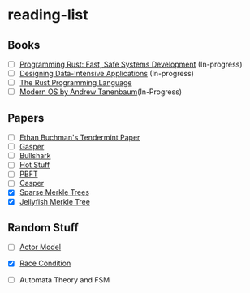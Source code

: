 # reading-list

## Books
- [ ] [Programming Rust: Fast, Safe Systems Development](http://bzz.wallizard.com:8081/share/books/RUST/Programming%20Rust%202nd%20Edition.pdf) (In-progress)
- [ ] [Designing Data-Intensive Applications](https://raw.githubusercontent.com/ms2ag16/Books/master/Designing%20Data-Intensive%20Applications%20-%20Martin%20Kleppmann.pdf) (In-progress)
- [ ] [The Rust Programming Language](https://edu.anarcho-copy.org/Programming%20Languages/Rust/rust-programming-language-steve-klabnik.pdf)
- [ ] [Modern OS by Andrew Tanenbaum](https://csc-knu.github.io/sys-prog/books/Andrew%20S.%20Tanenbaum%20-%20Modern%20Operating%20Systems.pdf)(In-Progress)

## Papers
- [ ] [Ethan Buchman's Tendermint Paper](https://github.com/anoushk1234/reading-list/blob/main/papers/Buchman_Ethan_201606_MAsc.pdf)
- [ ] [Gasper](https://arxiv.org/pdf/2003.03052.pdf)
- [ ] [Bullshark](https://arxiv.org/pdf/2201.05677.pdf)
- [ ] [Hot Stuff](https://arxiv.org/pdf/1803.05069.pdf)
- [ ] [PBFT](https://pmg.csail.mit.edu/papers/osdi99.pdf)
- [ ] [Casper](https://arxiv.org/pdf/1710.09437.pdf)
- [x] [Sparse Merkle Trees](https://eprint.iacr.org/2016/683.pdf)
- [x] [Jellyfish Merkle Tree](https://developers.diem.com/papers/jellyfish-merkle-tree/2021-01-14.pdf)
 
## Random Stuff
- [ ] [Actor Model](https://en.wikipedia.org/wiki/Actor_model)
- [x] [Race Condition](https://www.avanderlee.com/swift/race-condition-vs-data-race/)
- [ ] Automata Theory and FSM

